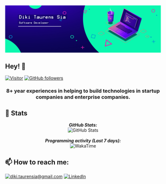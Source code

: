 ![Banner](https://github.com/dikitaurensia/dikitaurensia/blob/main/banner.jpg)

<h2>Hey! 👋</h2>

[![Visitor](https://visitor-badge.laobi.icu/badge?page_id=dikitaurensia)](https://github.com/dikitaurensia) [![GitHub followers](https://img.shields.io/github/followers/dikitaurensia.svg?style=social&label=Follow)](https://github.com/dikitaurensia?tab=followers)

<h3 align="center">8+ year experiences in helping to build technologies in startup companies and enterprise companies.</h3>

<h2>👀 Stats</h2>
<div>
  <p align="center">
  <b><em>GitHub Stats:</em></b> <br/>
    <img src="https://github-readme-streak-stats.herokuapp.com/?user=dikitaurensia" alt="GitHub Stats" /> <br/><br/>
  <b><em>Programming activity (Last 7 days):</em></b> <br/>
    <img src="https://github-readme-stats.vercel.app/api/wakatime?username=dikitaurensia" alt="WakaTime" />
  </p>
</div>

<h2>📫 How to reach me:</h2>

<a href="mailto:diki.taurensia@gmail.com">![diki.taurensia@gmail.com](https://img.shields.io/badge/Gmail-D14836?style=for-the-badge&logo=gmail&logoColor=white)</a> <a href="https://www.linkedin.com/in/dikitaurensia/">![LinkedIn](https://img.shields.io/badge/LinkedIn-0077B5?style=for-the-badge&logo=linkedin&logoColor=white)</a>
